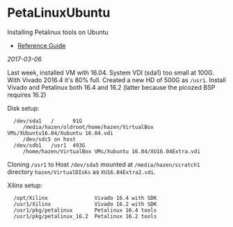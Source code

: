 # PetaLinuxUbuntu

Installing Petalinux tools on Ubuntu

 * [Reference Guide](https://www.xilinx.com/support/documentation/sw_manuals/xilinx2016_4/ug1144-petalinux-tools-reference-guide.pdf)

*2017-03-06*

Last week, installed VM with 16.04.  System VDI (sda1) too small at 100G.  With Vivado 2016.4 it's 80% full.
Created a new HD of 500G as `/usr1`.  Install Vivado and Petalinux both 16.4 and 16.2 (latter because
the picozed BSP requires 16.2)

Disk setup:

```
  /dev/sda1   /      91G
     /media/hazen/oldroot/home/hazen/VirtualBox VMs/XUbuntu16.04/Xubuntu 16.04.vdi
     /dev/sdc5 on host
  /dev/sdb1   /usr1  493G
     /home/hazen/VirtualBox VMs/Xubuntu 16.04/XU16.04Extra.vdi
```
Cloning `/usr1` to Host `/dev/sda5` mounted at `/media/hazen/scratch1`
directory `hazen/VirtualDIsks` as `XU16.04Extra2.vdi`.

Xilinx setup:

```
  /opt/Xilinx               Vivado 16.4 with SDK
  /usr1/Xilinx              Vivado 16.2 with SDK
  /usr1/pkg/petalinux       Petalinux 16.4 tools
  /usr1/pkg/petalinux_16.2  Petalinux 16.2 tools
```

